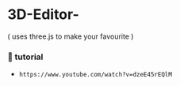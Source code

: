 # 3D-Editor-
( uses three.js to make your favourite )
### 🔔 tutorial
- `https://www.youtube.com/watch?v=dzeE45rEQlM `
